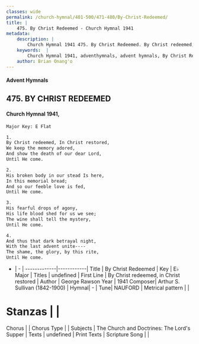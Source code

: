 ```yaml
---
classes: wide
permalink: /church-hymnal/401-500/471-480/By-Christ-Redeemed/
title: |
    475. By Christ Redeemed - Church Hymnal 1941
metadata:
    description: |
        Church Hymnal 1941 475. By Christ Redeemed. By Christ redeemed, In Christ restored, We keep the memory adored, And show the death of our dear Lord, Until He come. 
    keywords:  |
        Church Hymnal 1941, adventhymnals, advent hymnals, By Christ Redeemed, By Christ redeemed, in Christ restored. 
    author: Brian Onang'o
---
```


#### Advent Hymnals
## 475. BY CHRIST REDEEMED
####  Church Hymnal 1941,

```txt
Major Key: E Flat

1.
By Christ redeemed, In Christ restored,
We keep the memory adored,
And show the death of our dear Lord,
Until He come.

2.
His broken body in our stead Is here,
In this memorial bread;
And so our feeble love is fed,
Until He come.

3.
His fearful drops of agony,
His life blood shed for us we see;
The wine shall tell the mystery,
Until He come.

4.
And thus that dark betrayal night,
With the last advent unite----
The shame, the glory, by this rite,
Until He come.

```

- |   -  |
-------------|------------|
Title | By Christ Redeemed |
Key | E♭ Major |
Titles | undefined |
First Line | By Christ redeemed, in Christ restored |
Author | George Rawson
Year | 1941
Composer| Arthur S. Sullivan (1842-1900) |
Hymnal|  - |
Tune| NAUFORD |
Metrical pattern | |
# Stanzas |  |
Chorus |  |
Chorus Type |  |
Subjects | The Church and Doctrines: The Lord's Supper |
Texts | undefined |
Print Texts | 
Scripture Song |  |
    
